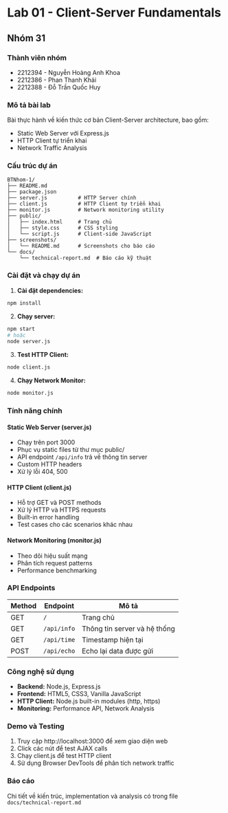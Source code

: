 # Lab 01 - Client-Server Fundamentals
## Nhóm 31

### Thành viên nhóm
- 2212394 - Nguyễn Hoàng Anh Khoa
- 2212386 - Phan Thanh Khải
- 2212388 - Đỗ Trần Quốc Huy
### Mô tả bài lab
Bài thực hành về kiến thức cơ bản Client-Server architecture, bao gồm:
- Static Web Server với Express.js
- HTTP Client tự triển khai
- Network Traffic Analysis

### Cấu trúc dự án
```
BTNhom-1/
├── README.md
├── package.json
├── server.js          # HTTP Server chính
├── client.js          # HTTP Client tự triển khai
├── monitor.js         # Network monitoring utility
├── public/
│   ├── index.html     # Trang chủ
│   ├── style.css      # CSS styling
│   └── script.js      # Client-side JavaScript
├── screenshots/
│   └── README.md      # Screenshots cho báo cáo
└── docs/
    └── technical-report.md  # Báo cáo kỹ thuật
```

### Cài đặt và chạy dự án

1. **Cài đặt dependencies:**
```bash
npm install
```

2. **Chạy server:**
```bash
npm start
# hoặc
node server.js
```

3. **Test HTTP Client:**
```bash
node client.js
```

4. **Chạy Network Monitor:**
```bash
node monitor.js
```

### Tính năng chính

#### Static Web Server (server.js)
- Chạy trên port 3000
- Phục vụ static files từ thư mục public/
- API endpoint `/api/info` trả về thông tin server
- Custom HTTP headers
- Xử lý lỗi 404, 500

#### HTTP Client (client.js)
- Hỗ trợ GET và POST methods
- Xử lý HTTP và HTTPS requests
- Built-in error handling
- Test cases cho các scenarios khác nhau

#### Network Monitoring (monitor.js)
- Theo dõi hiệu suất mạng
- Phân tích request patterns
- Performance benchmarking

### API Endpoints

| Method | Endpoint | Mô tả |
|--------|----------|-------|
| GET | `/` | Trang chủ |
| GET | `/api/info` | Thông tin server và hệ thống |
| GET | `/api/time` | Timestamp hiện tại |
| POST | `/api/echo` | Echo lại data được gửi |

### Công nghệ sử dụng
- **Backend:** Node.js, Express.js
- **Frontend:** HTML5, CSS3, Vanilla JavaScript
- **HTTP Client:** Node.js built-in modules (http, https)
- **Monitoring:** Performance API, Network Analysis

### Demo và Testing
1. Truy cập http://localhost:3000 để xem giao diện web
2. Click các nút để test AJAX calls
3. Chạy client.js để test HTTP client
4. Sử dụng Browser DevTools để phân tích network traffic

### Báo cáo
Chi tiết về kiến trúc, implementation và analysis có trong file `docs/technical-report.md`


